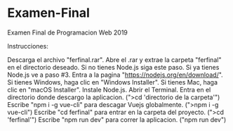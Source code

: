 # Examen-Final

Examen Final de Programacion Web 2019

Instrucciones:

Descarga el archivo "ferfinal.rar".
Abre el .rar y extrae la carpeta "ferfinal" en el directorio deseado.
Si no tienes Node.js siga este paso. Si ya tienes Node.js ve a paso #3.
Entra a la pagina "https://nodejs.org/en/download/". Si tienes Windows, haga clic en "Windows Installer". Si tienes Mac, haga clic en "macOS Installer".
Instale Node.js.
Abrir el Terminal.
Entra en el directorio donde descargo la aplicacion. (">cd 'directorio de la carpeta'")
Escribe "npm i -g vue-cli" para descagar Vuejs globalmente. (">npm i -g vue-cli")
Escribe "cd ferfinal" para entrar en la carpeta del proyecto. (">cd 'ferfinal'")
Escribe "npm run dev" para correr la aplicacion. ("npm run dev")
